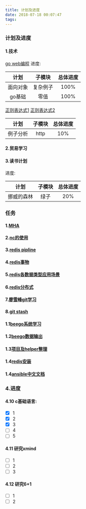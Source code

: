 ```yaml
---
title: 计划及进度
date: 2018-07-18 00:07:47
tags:
---
```

### 计划及进度
#### 1.技术
[go web编程](https://www.ctolib.com/docs-go-web-programming-c-02-5.html)
进度:

|计划|子模块|总体进度|
|:--:|:----:|:------:|
|面向对象|复杂例子|100%|
|go基础|零值|100%|

[正则表达式1](https://segmentfault.com/a/1190000009002895)
[正则表达式2](http://wiki.jikexueyuan.com/project/php/regular-expression.html)

|计划|子模块|总体进度|
|:--:|:----:|:------:|
|例子分析|http|10%|

#### 2.贸易学习

#### 3.读书计划
进度:

|计划|子模块|总体进度|
|:--:|:----:|:------:|
|挪威的森林|绿子|20%|


### 任务
#### 1.[MHA](https://www.cnblogs.com/gomysql/p/3675429.html)
#### 2.[nc的使用](https://www.cnblogs.com/nmap/p/6148306.html)
#### 3.[redis pipline](http://www.runoob.com/redis/redis-pipelining.html)
#### 4.[redis事物](https://www.yiibai.com/redis/redis_transactions.html)
#### 5.[redis各数据类型应用场景](https://blog.csdn.net/xiaoliuliu2050/article/details/73250708)
#### 6.[redis分布式](https://www.baidu.com/s?ie=UTF-8&wd=redis%E5%88%86%E5%B8%83%E5%BC%8F)
#### 7.[廖雪峰git学习](https://www.liaoxuefeng.com/wiki/0013739516305929606dd18361248578c67b8067c8c017b000/0013744142037508cf42e51debf49668810645e02887691000)
#### 8.[git stash](https://www.cnblogs.com/tocy/p/git-stash-reference.html)

#### 1.1[beego系统学习](https://my.oschina.net/lockupme/blog/691402)
#### 1.2[beego数据输出](https://www.cnblogs.com/arestrack/p/7799425.html)
#### 1.3[项目及helper整理](https://www.zhihu.com/)
#### 1.4[redis安装](https://www.jianshu.com/p/10baa32b2cd9)
#### 1.4[ansible中文文档](http://ansible-tran.readthedocs.io/en/latest/index.html)

### 4.进度
#### 4.10 c基础语言:
- [x] 1  
- [x] 2
- [x] 3
- [ ] 4
- [ ] 5

#### 4.11 研究xmind
- [ ] 1  
- [ ] 2
- [ ] 3

#### 4.12 研究6+1
- [ ] 1  
- [ ] 2
